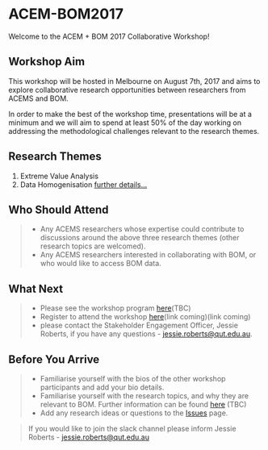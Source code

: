 # ACEM-BOM2017
Welcome to the ACEM + BOM 2017 Collaborative Workshop!


## Workshop Aim
This workshop will be hosted in Melbourne on August 7th, 2017 and aims to explore collaborative research opportunities between researchers from ACEMS and BOM. 

In order to make the best of the workshop time, presentations will be at a minimum and we will aim to spend at least 50% of the day working on addressing the methodological challenges relevant to the research themes.

## Research Themes
1. Extreme Value Analysis 
2. Data Homogenisation
[further details...](https://github.com/ACEMS/ACEM-BOM2017/wiki/Research-Themes)


## Who Should Attend
> * Any ACEMS researchers whose expertise could contribute to discussions around the above three research themes (other research topics are welcomed). 
> * Any ACEMS researchers interested in collaborating with BOM, or who would like to access BOM data. 

## What Next 

> * Please see the workshop program [here](https://github.com/ACEMS/ACEM-BOM2017/wiki/Workshop-Programme)(TBC)
> * Register to attend the workshop [here]()(link coming)(link coming)
> * please contact the Stakeholder Engagement Officer, Jessie Roberts, if you have any questions - jessie.roberts@qut.edu.au. 

## Before You Arrive 
> * Familiarise yourself with the bios of the other workshop participants and add your bio details. 
> * Familiarise yourself with the research topics, and why they are relevant to BOM. Further information can be found [here](tbc) (TBC)
> * Add any research ideas or questions to the [Issues](https://github.com/ACEMS/ACEM-BOM2017/issues) page. 

> If you would like to join the slack channel please inform Jessie Roberts - jessie.roberts@qut.edu.au

